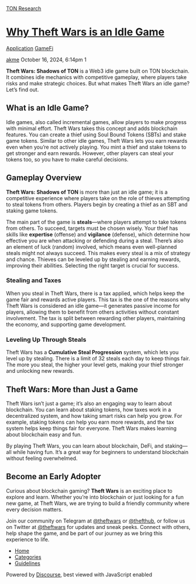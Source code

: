 [TON Research](/)

# [Why Theft Wars is an Idle Game](/t/why-theft-wars-is-an-idle-game/38328)

[Application](/c/application/gamefi/35)  [GameFi](/c/application/gamefi/35) 

    

[akme](https://tonresear.ch/u/akme)  October 16, 2024, 6:14pm  1

**Theft Wars: Shadows of TON** is a Web3 idle game built on TON blockchain. It combines idle mechanics with competitive gameplay, where players take risks and make strategic choices. But what makes Theft Wars an idle game? Let’s find out.

## [](#p-62530-what-is-an-idle-game-1)What is an Idle Game?

Idle games, also called incremental games, allow players to make progress with minimal effort. Theft Wars takes this concept and adds blockchain features. You can create a thief using Soul Bound Tokens (SBTs) and stake game tokens. Similar to other idle games, Theft Wars lets you earn rewards even when you’re not actively playing. You mint a thief and stake tokens to get stronger and earn rewards. However, other players can steal your tokens too, so you have to make careful decisions.

## [](#p-62530-gameplay-overview-2)Gameplay Overview

**Theft Wars: Shadows of TON** is more than just an idle game; it is a competitive experience where players take on the role of thieves attempting to steal tokens from others. Players begin by creating a thief as an SBT and staking game tokens.

The main part of the game is **steals**—where players attempt to take tokens from others. To succeed, targets must be chosen wisely. Your thief has skills like **expertise** (offense) and **vigilance** (defense), which determine how effective you are when attacking or defending during a steal. There’s also an element of luck (random) involved, which means even well-planned steals might not always succeed. This makes every steal is a mix of strategy and chance. Thieves can be leveled up by stealing and earning rewards, improving their abilities. Selecting the right target is crucial for success.

### [](#p-62530-stealing-and-taxes-3)Stealing and Taxes

When you steal in Theft Wars, there is a tax applied, which helps keep the game fair and rewards active players. This tax is the one of the reasons why Theft Wars is considered an idle game—it generates passive income for players, allowing them to benefit from others activities without constant involvement. The tax is split between rewarding other players, maintaining the economy, and supporting game development.

### [](#p-62530-leveling-up-through-steals-4)Leveling Up Through Steals

Theft Wars has a **Cumulative Steal Progression** system, which lets you level up by stealing. There is a limit of 32 steals each day to keep things fair. The more you steal, the higher your level gets, making your thief stronger and unlocking new rewards.

## [](#p-62530-theft-wars-more-than-just-a-game-5)Theft Wars: More than Just a Game

Theft Wars isn’t just a game; it’s also an engaging way to learn about blockchain. You can learn about staking tokens, how taxes work in a decentralized system, and how taking smart risks can help you grow. For example, staking tokens can help you earn more rewards, and the tax system helps keep things fair for everyone. Theft Wars makes learning about blockchain easy and fun.

By playing Theft Wars, you can learn about blockchain, DeFi, and staking—all while having fun. It’s a great way for beginners to understand blockchain without feeling overwhelmed.

## [](#p-62530-become-an-early-adopter-6)Become an Early Adopter

Curious about blockchain gaming? **Theft Wars** is an exciting place to explore and learn. Whether you’re into blockchain or just looking for a fun new game, at Theft Wars, we are trying to build a friendly community where every decision matters.

Join our community on Telegram at [@theftwars](https://t.me/theftwars) or [@thefthub](https://t.me/thefthub), or follow us on Twitter at [@theftwars](https://x.com/theftwars) for updates and sneak peeks. Connect with others, help shape the game, and be part of our journey as we bring this experience to life.

 

*   [Home](/)
*   [Categories](/categories)
*   [Guidelines](/guidelines)

Powered by [Discourse](https://www.discourse.org), best viewed with JavaScript enabled
